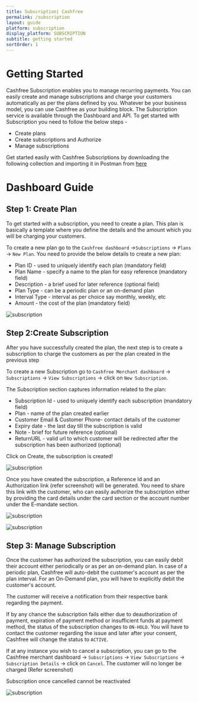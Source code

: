 ```yaml
---
title: Subscription| Cashfree
permalink: /subscription
layout: guide
platform: subscription
display_platform: SUBSCRIPTION
subtitle: getting started
sortOrder: 1
---
```



# Getting Started

Cashfree Subscription enables you to manage recurring payments. You can easily create and manage subscriptions and charge your customers automatically as per the plans defined by you.
Whatever be your business model, you can use Cashfree as your building block.
The Subscription service is available through the Dashboard and API.
To get started with Subscription you need to follow the below steps -

<ul>
<li>Create plans</li>
<li>Create subscriptions and Authorize</li>
<li>Manage  subscriptions</li>
</ul>


Get started easily with Cashfree Subscriptions by downloading the following collection and importing it in Postman from 
[here](/assets/SubscriptionPostman.json)




# Dashboard Guide


## Step 1: Create Plan

To get started with a subscription, you need to create a plan. This plan is basically a template where you define the details and the amount which you will be charging your customers.

To create a new plan go to  the `Cashfree dashboard` ->`Subscriptions` -> `Plans` -> `New Plan`. You need to provide the below details to create a new plan:

<ul>
<li>Plan ID - used to uniquely identify each plan (mandatory field)</li>
<li>Plan Name - specify a name to the plan for easy reference (mandatory field)</li>
<li>Description - a brief used for later reference (optional field)</li>
<li>Plan Type - can be a periodic plan or an on-demand plan</li>
<li>Interval Type - interval as per choice say monthly, weekly, etc</li>
<li>Amount - the cost of the plan (mandatory field)</li>
</ul>



![subscription](./images/sbc1.png)
## Step 2:Create Subscription

After you have successfully created the plan, the next step is to create a subscription to charge the customers as per the plan created in the previous step

To create a new Subscription go to  `Cashfree Merchant dashboard` -> `Subscriptions` -> `View Subscriptions` -> click on `New Subscription`. 

The Subscription section captures information related to the plan:
<ul>
<li>Subscription Id - used to uniquely identify each subscription (mandatory field)</li>
<li>Plan - name of the plan created earlier</li>
<li>Customer Email & Customer Phone- contact details of the customer</li>
<li>Expiry date - the last day till the subscription is valid</li>
<li>Note - brief for future reference (optional)</li>
<li>ReturnURL - valid url to which customer will be redirected  after the subscription has been authorized (optional)</li>
</ul>

Click on Create, the subscription is created! 


![subscription](./images/sbc2.png)

Once you have created the subscription, a Reference Id and an Authorization link (refer screenshot) will be generated. You need to share this link with the customer, who can easily authorize the subscription either by providing the card details under the card section or the account number under the E-mandate section.

![subscription](./images/sbc3.png)

![subscription](./images/sbc4.png)

## Step 3: Manage Subscription

Once the customer has authorized the subscription, you can easily debit their account either periodically or as per an on-demand plan. In case of a periodic plan, Cashfree will auto-debit the customer's account as per the plan interval. For an On-Demand plan, you will have to explicitly debit the customer's account.

The customer will receive a notification from their respective bank regarding the payment.
 
If by any chance the subscription fails either due to deauthorization of payment, expiration of payment method or insufficient funds at payment method, the status of the subscription changes to `ON-HOLD`. You will have to contact the customer regarding the issue and later after your consent, Cashfree will change the status to `ACTIVE`.


If at any instance you wish to cancel a subscription, you can  go to the Cashfree merchant dashboard -> `Subscriptions` -> `View Subscriptions` ->  `Subscription Details` -> click on `Cancel`. The customer will no longer be charged (Refer screenshot) 

<aside class='notice'> Subscription once cancelled cannot be reactivated </aside>

![subscription](./images/sbc5.png)


